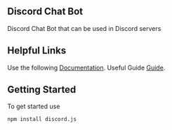 ## Discord Chat Bot
Discord Chat Bot that can be used in Discord servers

## Helpful Links
Use the following [Documentation](https://discord.js.org/#/docs/main/stable/general/welcome).
Useful Guide [Guide](https://discordjs.guide/#/).

## Getting Started
To get started use
```
npm install discord.js
```